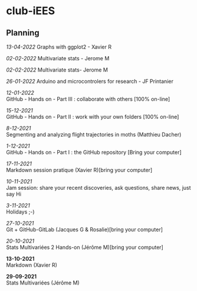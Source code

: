 # club-iEES

## Planning

*13-04-2022*
Graphs with ggplot2 - Xavier R


*02-02-2022*
Multivariate stats - Jerome M

*02-02-2022*
Multivariate stats- Jerome M

*26-01-2022*
Arduino and microcontrolers for research - JF Printanier

*12-01-2022*  
GitHub - Hands on - Part III : collaborate with others [100% on-line]


*15-12-2021*  
GitHub - Hands on - Part II : work with your own folders [100% on-line]

*8-12-2021*  
Segmenting and analyzing flight trajectories in moths (Matthieu Dacher)

*1-12-2021*  
GitHub - Hands on - Part I : the GitHub repository [Bring your computer]

*17-11-2021*  
Markdown session pratique (Xavier R)[bring your computer]

*10-11-2021*  
Jam session: share your recent discoveries, ask questions, share news, just say Hi

*3-11-2021*   
Holidays ;-)

*27-10-2021*  
Git + GitHub-GitLab (Jacques G & Rosalie)[bring your computer]

*20-10-2021*  
Stats Multivariées 2 Hands-on (Jérôme M)[bring your computer]

**13-10-2021**  
Markdown (Xavier R)

**29-09-2021**  
Stats Multivariées (Jérôme M)


